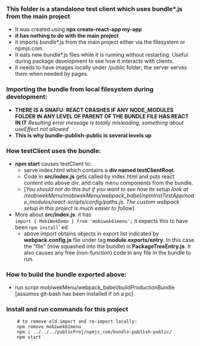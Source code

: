 
### This folder is a standalone test client which uses bundle*.js from the main project  
- It was created using **npx create-react-app my-app**
- **it has nothing to do with the main project**
- it imports bundle*.js from the main project either via the filesystem or npmjs.com. 
- It eats new bundle*.js files while it is running without restarting. Useful during package development to see how it interacts with clients.  
- it needs to have images locally under /public folder; the server serves them when needed by pages.

### Importing the bundle from local filesystem during development:
- **THERE IS A SNAFU: REACT CRASHES IF ANY NODE_MODULES FOLDER IN ANY LEVEL OF PARENT OF THE BUNDLE FILE HAS REACT IN IT** *Resulting error message is totally misleading, something about useEffect not allowed*
- **This is why bundle-publish-public is several levels up**

### How testClient uses the bundle:  
- **npm start** causes testClient to:
  - serve index.html which contains a **div named testClientRoot**. 
  - Code in **src/index.js** gets called by index.html and puts react content into above div, and calls menu components from the bundle.  
  - [*You should not do this but if you want to see how its setup look at /mobiwekMenu/mobiwekMenu/webpack_babel/npmInstTestApp/node_modules/react-scripts/config/paths.js. The custom webpack setup in this project is much easier to follow*] 
- More about **src/index.js**: it has   
    ```import { MobiWekDemo } from 'mobiwek61menu';``` it expects this to have been ```npm install```' ed   
   - above import obtains objects in export list indicated by **webpack.config.js** file under tag **module.exports/entry**. In this case the "file" (now squashed into the bundle) is **PackageTreeEntry.js**. It also causes any free (non-function) code in any file in the bundle to run.

### How to build the bundle exported above:  
- run script mobiwekMenu/webpack_babel/buildProductionBundle   
[assumes git-bash has been installed if on a pc]

### Install and run commands for this project
```
    # to remove old import and re-import locally:
    npm remove mobiwek61menu
    npm i ../../../publicProj/npmjs_com/bundle-publish-public/
    npm start
```